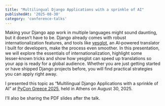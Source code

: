 ```yaml
---
title: "Multilingual Django Applications with a sprinkle of AI"
publishedAt: '2025-08-30'
category: 'conference-talks'
---
```

Making your Django app work in multiple languages might sound daunting, but it doesn’t have to be. Django already comes with robust internationalization features, and tools like [yesglot](https://github.com/efe/yesglot), an AI‑powered translator I built for developers, make the process even smoother. In this presentation, we will explore the essentials of internationalization, highlight some lesser‑known tricks and show how yesglot can speed up translations so your app is ready for a global audience. Whether you are just getting started or have shipped Django projects before, you will find practical strategies you can apply right away.

I presented this topic as “Multilingual Django Applications with a sprinkle of AI” at [PyCon Greece 2025](https://pretalx.com/pycongr25/talk/AV8QYF/), held in Athens on August 30, 2025. 

I’ll also be sharing the PDF slides after the talk.
